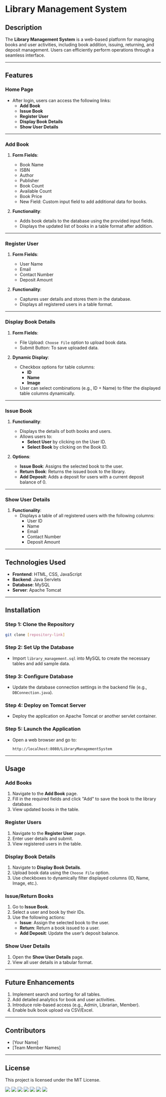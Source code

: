 # Library Management System  

## Description  
The **Library Management System** is a web-based platform for managing books and user activities, including book addition, issuing, returning, and deposit management. Users can efficiently perform operations through a seamless interface.  

---  

## Features  

### Home Page  
- After login, users can access the following links:  
  - **Add Book**  
  - **Issue Book**  
  - **Register User**  
  - **Display Book Details**  
  - **Show User Details**  

---

### Add Book  
1. **Form Fields**:  
   - Book Name  
   - ISBN  
   - Author  
   - Publisher  
   - Book Count  
   - Available Count  
   - Book Price  
   - New Field: Custom input field to add additional data for books.  

2. **Functionality**:  
   - Adds book details to the database using the provided input fields.  
   - Displays the updated list of books in a table format after addition.  

---

### Register User  
1. **Form Fields**:  
   - User Name  
   - Email  
   - Contact Number  
   - Deposit Amount  

2. **Functionality**:  
   - Captures user details and stores them in the database.  
   - Displays all registered users in a table format.  

---

### Display Book Details  
1. **Form Fields**:  
   - File Upload: `Choose File` option to upload book data.  
   - Submit Button: To save uploaded data.  

2. **Dynamic Display**:  
   - Checkbox options for table columns:  
     - **ID**  
     - **Name**  
     - **Image**  
   - User can select combinations (e.g., ID + Name) to filter the displayed table columns dynamically.  

---

### Issue Book  
1. **Functionality**:  
   - Displays the details of both books and users.  
   - Allows users to:  
     - **Select User** by clicking on the User ID.  
     - **Select Book** by clicking on the Book ID.  

2. **Options**:  
   - **Issue Book**: Assigns the selected book to the user.  
   - **Return Book**: Returns the issued book to the library.  
   - **Add Deposit**: Adds a deposit for users with a current deposit balance of 0.  

---

### Show User Details  
1. **Functionality**:  
   - Displays a table of all registered users with the following columns:  
     - User ID  
     - Name  
     - Email  
     - Contact Number  
     - Deposit Amount  

---

## Technologies Used  
- **Frontend**: HTML, CSS, JavaScript  
- **Backend**: Java Servlets  
- **Database**: MySQL  
- **Server**: Apache Tomcat  

---

## Installation  

### Step 1: Clone the Repository  
```bash  
git clone [repository-link]  
```  

### Step 2: Set Up the Database  
- Import `library_management.sql` into MySQL to create the necessary tables and add sample data.  

### Step 3: Configure Database  
- Update the database connection settings in the backend file (e.g., `DBConnection.java`).  

### Step 4: Deploy on Tomcat Server  
- Deploy the application on Apache Tomcat or another servlet container.  

### Step 5: Launch the Application  
- Open a web browser and go to:  
  ```
  http://localhost:8080/LibraryManagementSystem  
  ```  

---

## Usage  

### Add Books  
1. Navigate to the **Add Book** page.  
2. Fill in the required fields and click "Add" to save the book to the library database.  
3. View updated books in the table.  

### Register Users  
1. Navigate to the **Register User** page.  
2. Enter user details and submit.  
3. View registered users in the table.  

### Display Book Details  
1. Navigate to **Display Book Details**.  
2. Upload book data using the `Choose File` option.  
3. Use checkboxes to dynamically filter displayed columns (ID, Name, Image, etc.).  

### Issue/Return Books  
1. Go to **Issue Book**.  
2. Select a user and book by their IDs.  
3. Use the following actions:  
   - **Issue**: Assign the selected book to the user.  
   - **Return**: Return a book issued to a user.  
   - **Add Deposit**: Update the user’s deposit balance.  

### Show User Details  
1. Open the **Show User Details** page.  
2. View all user details in a tabular format.  

---

## Future Enhancements  
1. Implement search and sorting for all tables.  
2. Add detailed analytics for book and user activities.  
3. Introduce role-based access (e.g., Admin, Librarian, Member).  
4. Enable bulk book upload via CSV/Excel.  

---

## Contributors  
- [Your Name]  
- [Team Member Names]  

---

## License  
This project is licensed under the MIT License. 


<img src="https://github.com/poojaapatil2117/JavaProgramming/blob/master/MiniProject/MiniProjectLibraryManagementServlet/outputImages/RegisterUser.png?raw=true">

<img src="https://github.com/poojaapatil2117/JavaProgramming/blob/master/MiniProject/MiniProjectLibraryManagementServlet/outputImages/LogIn.png?raw=true">

<img src="https://github.com/poojaapatil2117/JavaProgramming/blob/master/MiniProject/MiniProjectLibraryManagementServlet/outputImages/BookServlet.png?raw=true">

<img src="https://github.com/poojaapatil2117/JavaProgramming/blob/master/MiniProject/MiniProjectLibraryManagementServlet/outputImages/DisplayBookAndCheckbox.png?raw=true">

<img src="https://github.com/poojaapatil2117/JavaProgramming/blob/master/MiniProject/MiniProjectLibraryManagementServlet/outputImages/DisplayUserDetails.png?raw=true">

<img src="https://github.com/poojaapatil2117/JavaProgramming/blob/master/MiniProject/MiniProjectLibraryManagementServlet/outputImages/IssueBook.png?raw=true">

<img src="https://github.com/poojaapatil2117/JavaProgramming/blob/master/MiniProject/MiniProjectLibraryManagementServlet/outputImages/addBook.PNG?raw=true">
